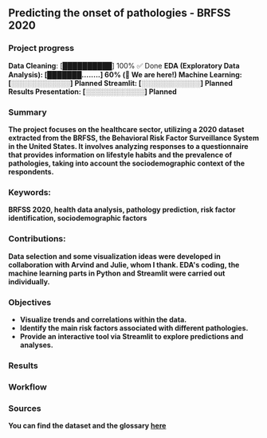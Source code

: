 ## Predicting the onset of pathologies - BRFSS 2020

### Project progress

**Data Cleaning**: [██████████] 100% ✅ Done <b>
**EDA** (Exploratory Data Analysis): [███████........] 60% (📍 We are here!) <b> 
**Machine Learning**: [░░░░░░░░░░░░] Planned <b>
**Streamlit**: [░░░░░░░░░░░░] Planned  <b>
**Results Presentation**: [░░░░░░░░░░░░] Planned

### Summary
The project focuses on the healthcare sector, utilizing a 2020 dataset extracted from the BRFSS, the Behavioral Risk Factor Surveillance System in the United States. It involves analyzing responses to a questionnaire that provides information on lifestyle habits and the prevalence of pathologies, taking into account the sociodemographic context of the respondents.

### Keywords:
BRFSS 2020, health data analysis, pathology prediction, risk factor identification, sociodemographic factors

### Contributions:
Data selection and some visualization ideas were developed in collaboration with Arvind and Julie, whom I thank. EDA's coding, the machine learning parts in Python and Streamlit were carried out individually.

### Objectives
- Visualize trends and correlations within the data.
- Identify the main risk factors associated with different pathologies.
- Provide an interactive tool via Streamlit to explore predictions and analyses.

### Results 

### Workflow

### Sources
You can find the dataset and the glossary [here](https://www.cdc.gov/brfss/annual_data/annual_2020.html)